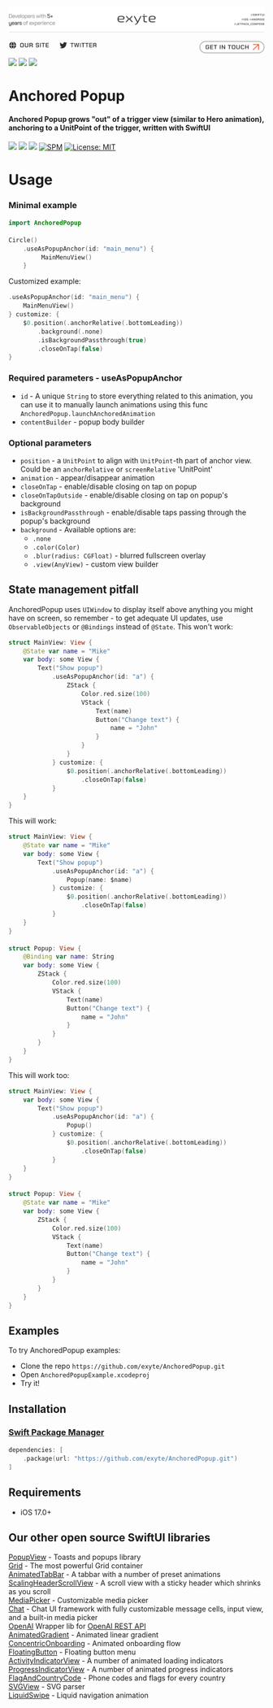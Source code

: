 <a href="https://exyte.com/"><picture><source media="(prefers-color-scheme: dark)" srcset="https://raw.githubusercontent.com/exyte/media/master/common/header-dark.png"><img src="https://raw.githubusercontent.com/exyte/media/master/common/header-light.png"></picture></a>

<a href="https://exyte.com/"><picture><source media="(prefers-color-scheme: dark)" srcset="https://raw.githubusercontent.com/exyte/media/master/common/our-site-dark.png" width="80" height="16"><img src="https://raw.githubusercontent.com/exyte/media/master/common/our-site-light.png" width="80" height="16"></picture></a>&nbsp;&nbsp;&nbsp;&nbsp;&nbsp;<a href="https://twitter.com/exyteHQ"><picture><source media="(prefers-color-scheme: dark)" srcset="https://raw.githubusercontent.com/exyte/media/master/common/twitter-dark.png" width="74" height="16"><img src="https://raw.githubusercontent.com/exyte/media/master/common/twitter-light.png" width="74" height="16">
</picture></a> <a href="https://exyte.com/contacts"><picture><source media="(prefers-color-scheme: dark)" srcset="https://raw.githubusercontent.com/exyte/media/master/common/get-in-touch-dark.png" width="128" height="24" align="right"><img src="https://raw.githubusercontent.com/exyte/media/master/common/get-in-touch-light.png" width="128" height="24" align="right"></picture></a>

<p float="left">
  <img src="https://github.com/user-attachments/assets/07514304-b4ba-451a-b383-b5cfa3bb67a4" width="200" />
  <img src="https://github.com/user-attachments/assets/fe540201-46f2-44ec-ad9d-5c413f49d6d2" width="200" /> 
  <img src="https://github.com/user-attachments/assets/74ec138c-8695-4819-8455-b32f117a5a1e" width="200" />
</p>

<p><h1 align="left">Anchored Popup</h1></p>

<p><h4>Anchored Popup grows "out" of a trigger view (similar to Hero animation), anchoring to a UnitPoint of the trigger, written with SwiftUI</h4></p>

![](https://img.shields.io/github/v/tag/exyte/anchoredPopup?label=Version)
[![](https://img.shields.io/endpoint?url=https%3A%2F%2Fswiftpackageindex.com%2Fapi%2Fpackages%2Fexyte%2FAnchoredPopup%2Fbadge%3Ftype%3Dswift-versions)](https://swiftpackageindex.com/exyte/AnchoredPopup)
[![](https://img.shields.io/endpoint?url=https%3A%2F%2Fswiftpackageindex.com%2Fapi%2Fpackages%2Fexyte%2FAnchoredPopup%2Fbadge%3Ftype%3Dplatforms)](https://swiftpackageindex.com/exyte/AnchoredPopup)
[![SPM](https://img.shields.io/badge/SPM-Compatible-brightgreen.svg)](https://swiftpackageindex.com/exyte/AnchoredPopup)
[![License: MIT](https://img.shields.io/badge/License-MIT-black.svg)](https://opensource.org/licenses/MIT)

# Usage

### Minimal example

```swift
import AnchoredPopup

Circle()
    .useAsPopupAnchor(id: "main_menu") {
         MainMenuView()
    }
```

Customized example:
```swift
.useAsPopupAnchor(id: "main_menu") {
    MainMenuView()
} customize: {
    $0.position(.anchorRelative(.bottomLeading))
        .background(.none)
        .isBackgroundPassthrough(true)
        .closeOnTap(false)
}
```

### Required parameters - useAsPopupAnchor 
- `id` - A unique `String` to store everything related to this animation, you can use it to manually launch animations using this func `AnchoredPopup.launchAnchoredAnimation`    
- `contentBuilder` - popup body builder

### Optional parameters
- `position` - a `UnitPoint` to align with `UnitPoint`-th part of anchor view. Could be an `anchorRelative` or `screenRelative` 'UnitPoint'   
- `animation` - appear/disappear animation   
- `closeOnTap` - enable/disable closing on tap on popup    
- `closeOnTapOutside` - enable/disable closing on tap on popup's background     
- `isBackgroundPassthrough` - enable/disable taps passing through the popup's background     
- `background` - Available options are:     
    * `.none`
    * `.color(Color)`    
    * `.blur(radius: CGFloat)` - blurred fullscreen overlay    
    * `.view(AnyView)` - custom view builder   

## State management pitfall
AnchoredPopup uses `UIWindow` to display itself above anything you might have on screen, so remember - to get adequate UI updates, use `ObservableObjects` or `@Bindings` instead of `@State`. This won't work:
```swift
struct MainView: View {
    @State var name = "Mike"
    var body: some View {
        Text("Show popup")
            .useAsPopupAnchor(id: "a") {
                ZStack {
                    Color.red.size(100)
                    VStack {
                        Text(name)
                        Button("Change text") {
                            name = "John"
                        }
                    }
                }
            } customize: {
                $0.position(.anchorRelative(.bottomLeading))
                    .closeOnTap(false)
            }
    }
}
```
This will work:
```swift
struct MainView: View {
    @State var name = "Mike"
    var body: some View {
        Text("Show popup")
            .useAsPopupAnchor(id: "a") {
                Popup(name: $name)
            } customize: {
                $0.position(.anchorRelative(.bottomLeading))
                    .closeOnTap(false)
            }
    }
}

struct Popup: View {
    @Binding var name: String
    var body: some View {
        ZStack {
            Color.red.size(100)
            VStack {
                Text(name)
                Button("Change text") {
                    name = "John"
                }
            }
        }
    }
}
```
This will work too:
```swift
struct MainView: View {
    var body: some View {
        Text("Show popup")
            .useAsPopupAnchor(id: "a") {
                Popup()
            } customize: {
                $0.position(.anchorRelative(.bottomLeading))
                    .closeOnTap(false)
            }
    }
}

struct Popup: View {
    @State var name = "Mike"
    var body: some View {
        ZStack {
            Color.red.size(100)
            VStack {
                Text(name)
                Button("Change text") {
                    name = "John"
                }
            }
        }
    }
}
```

## Examples

To try AnchoredPopup examples:
- Clone the repo `https://github.com/exyte/AnchoredPopup.git`
- Open `AnchoredPopupExample.xcodeproj`
- Try it!

## Installation

### [Swift Package Manager](https://swift.org/package-manager/)

```swift
dependencies: [
    .package(url: "https://github.com/exyte/AnchoredPopup.git")
]
```

## Requirements

* iOS 17.0+ 

## Our other open source SwiftUI libraries
[PopupView](https://github.com/exyte/PopupView) - Toasts and popups library    
[Grid](https://github.com/exyte/Grid) - The most powerful Grid container     
[AnimatedTabBar](https://github.com/exyte/AnimatedTabBar) - A tabbar with a number of preset animations   
[ScalingHeaderScrollView](https://github.com/exyte/ScalingHeaderScrollView) - A scroll view with a sticky header which shrinks as you scroll  
[MediaPicker](https://github.com/exyte/mediapicker) - Customizable media picker     
[Chat](https://github.com/exyte/chat) - Chat UI framework with fully customizable message cells, input view, and a built-in media picker  
[OpenAI](https://github.com/exyte/OpenAI) Wrapper lib for [OpenAI REST API](https://platform.openai.com/docs/api-reference/introduction)    
[AnimatedGradient](https://github.com/exyte/AnimatedGradient) - Animated linear gradient     
[ConcentricOnboarding](https://github.com/exyte/ConcentricOnboarding) - Animated onboarding flow    
[FloatingButton](https://github.com/exyte/FloatingButton) - Floating button menu    
[ActivityIndicatorView](https://github.com/exyte/ActivityIndicatorView) - A number of animated loading indicators    
[ProgressIndicatorView](https://github.com/exyte/ProgressIndicatorView) - A number of animated progress indicators    
[FlagAndCountryCode](https://github.com/exyte/FlagAndCountryCode) - Phone codes and flags for every country    
[SVGView](https://github.com/exyte/SVGView) - SVG parser    
[LiquidSwipe](https://github.com/exyte/LiquidSwipe) - Liquid navigation animation   
